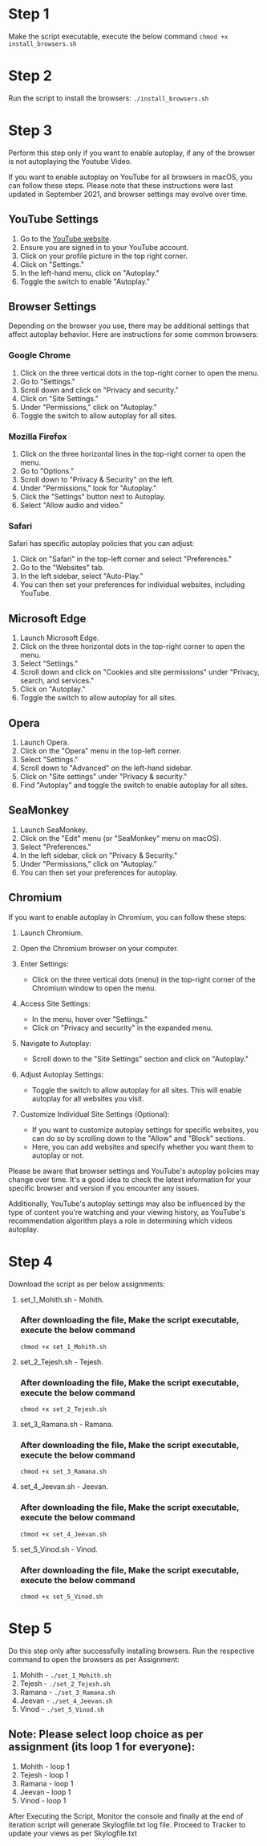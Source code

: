 # Step 1
Make the script executable, execute the below command
`chmod +x install_browsers.sh`

# Step 2
Run the script to install the browsers:
`./install_browsers.sh`

# Step 3
Perform this step only if you want to enable autoplay, if any of the browser is not autoplaying the Youtube Video.

If you want to enable autoplay on YouTube for all browsers in macOS, you can follow these steps. Please note that these instructions were last updated in September 2021, and browser settings may evolve over time.

## YouTube Settings

1. Go to the [YouTube website](https://www.youtube.com).
2. Ensure you are signed in to your YouTube account.
3. Click on your profile picture in the top right corner.
4. Click on "Settings."
5. In the left-hand menu, click on "Autoplay."
6. Toggle the switch to enable "Autoplay."

## Browser Settings

Depending on the browser you use, there may be additional settings that affect autoplay behavior. Here are instructions for some common browsers:

### Google Chrome

1. Click on the three vertical dots in the top-right corner to open the menu.
2. Go to "Settings."
3. Scroll down and click on "Privacy and security."
4. Click on "Site Settings."
5. Under "Permissions," click on "Autoplay."
6. Toggle the switch to allow autoplay for all sites.

### Mozilla Firefox

1. Click on the three horizontal lines in the top-right corner to open the menu.
2. Go to "Options."
3. Scroll down to "Privacy & Security" on the left.
4. Under "Permissions," look for "Autoplay."
5. Click the "Settings" button next to Autoplay.
6. Select "Allow audio and video."

### Safari

Safari has specific autoplay policies that you can adjust:

1. Click on "Safari" in the top-left corner and select "Preferences."
2. Go to the "Websites" tab.
3. In the left sidebar, select "Auto-Play."
4. You can then set your preferences for individual websites, including YouTube.


## Microsoft Edge

1. Launch Microsoft Edge.
2. Click on the three horizontal dots in the top-right corner to open the menu.
3. Select "Settings."
4. Scroll down and click on "Cookies and site permissions" under "Privacy, search, and services."
5. Click on "Autoplay."
6. Toggle the switch to allow autoplay for all sites.

## Opera

1. Launch Opera.
2. Click on the "Opera" menu in the top-left corner.
3. Select "Settings."
4. Scroll down to "Advanced" on the left-hand sidebar.
5. Click on "Site settings" under "Privacy & security."
6. Find "Autoplay" and toggle the switch to enable autoplay for all sites.

## SeaMonkey

1. Launch SeaMonkey.
2. Click on the "Edit" menu (or "SeaMonkey" menu on macOS).
3. Select "Preferences."
4. In the left sidebar, click on "Privacy & Security."
5. Under "Permissions," click on "Autoplay."
6. You can then set your preferences for autoplay.

## Chromium

If you want to enable autoplay in Chromium, you can follow these steps:

1. Launch Chromium.
2. Open the Chromium browser on your computer.
3. Enter Settings:
   - Click on the three vertical dots (menu) in the top-right corner of the Chromium window to open the menu.

4. Access Site Settings:
   - In the menu, hover over "Settings."
   - Click on "Privacy and security" in the expanded menu.

5. Navigate to Autoplay:
   - Scroll down to the "Site Settings" section and click on "Autoplay."

6. Adjust Autoplay Settings:
   - Toggle the switch to allow autoplay for all sites. This will enable autoplay for all websites you visit.

7. Customize Individual Site Settings (Optional):
   - If you want to customize autoplay settings for specific websites, you can do so by scrolling down to the "Allow" and "Block" sections.
   - Here, you can add websites and specify whether you want them to autoplay or not.


Please be aware that browser settings and YouTube's autoplay policies may change over time. It's a good idea to check the latest information for your specific browser and version if you encounter any issues.

Additionally, YouTube's autoplay settings may also be influenced by the type of content you're watching and your viewing history, as YouTube's recommendation algorithm plays a role in determining which videos autoplay.

# Step 4
Download the script as per below assignments:
1. set_1_Mohith.sh - Mohith.
   
   ### After downloading the file, Make the script executable, execute the below command
   `chmod +x set_1_Mohith.sh`
2. set_2_Tejesh.sh - Tejesh.
   
   ### After downloading the file, Make the script executable, execute the below command
   `chmod +x set_2_Tejesh.sh`
3. set_3_Ramana.sh - Ramana.
   
   ### After downloading the file, Make the script executable, execute the below command
   `chmod +x set_3_Ramana.sh`
4. set_4_Jeevan.sh - Jeevan.
   ### After downloading the file, Make the script executable, execute the below command
   `chmod +x set_4_Jeevan.sh`
5. set_5_Vinod.sh - Vinod.
   ### After downloading the file, Make the script executable, execute the below command
   `chmod +x set_5_Vinod.sh`


# Step 5
Do this step only after successfully installing browsers.
Run the respective command to open the browsers as per Assignment:
1. Mohith - `./set_1_Mohith.sh`
2. Tejesh - `./set_2_Tejesh.sh`
3. Ramana - `./set_3_Ramana.sh`
4. Jeevan - `./set_4_Jeevan.sh`
5. Vinod - `./set_5_Vinod.sh`

## Note: Please select loop choice as per assignment (its loop 1 for everyone):
1. Mohith - loop 1
2. Tejesh - loop 1
3. Ramana - loop 1
4. Jeevan - loop 1
5. Vinod - loop 1

After Executing the Script,
Monitor the console and finally at the end of iteration script will generate Skylogfile.txt log file.
Proceed to Tracker to update your views as per Skylogfile.txt
